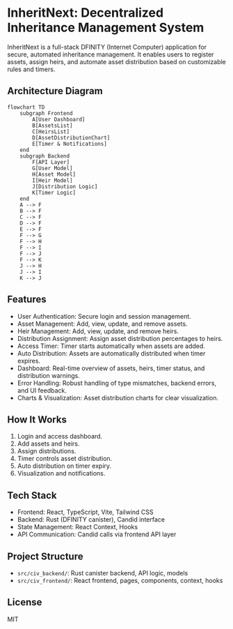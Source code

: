 # InheritNext: Decentralized Inheritance Management System

InheritNext is a full-stack DFINITY (Internet Computer) application for secure, automated inheritance management. It enables users to register assets, assign heirs, and automate asset distribution based on customizable rules and timers.

## Architecture Diagram

```mermaid
flowchart TD
    subgraph Frontend
        A[User Dashboard]
        B[AssetsList]
        C[HeirsList]
        D[AssetDistributionChart]
        E[Timer & Notifications]
    end
    subgraph Backend
        F[API Layer]
        G[User Model]
        H[Asset Model]
        I[Heir Model]
        J[Distribution Logic]
        K[Timer Logic]
    end
    A --> F
    B --> F
    C --> F
    D --> F
    E --> F
    F --> G
    F --> H
    F --> I
    F --> J
    F --> K
    J --> H
    J --> I
    K --> J
```

## Features

- User Authentication: Secure login and session management.
- Asset Management: Add, view, update, and remove assets.
- Heir Management: Add, view, update, and remove heirs.
- Distribution Assignment: Assign asset distribution percentages to heirs.
- Access Timer: Timer starts automatically when assets are added.
- Auto Distribution: Assets are automatically distributed when timer expires.
- Dashboard: Real-time overview of assets, heirs, timer status, and distribution warnings.
- Error Handling: Robust handling of type mismatches, backend errors, and UI feedback.
- Charts & Visualization: Asset distribution charts for clear visualization.

## How It Works

1. Login and access dashboard.
2. Add assets and heirs.
3. Assign distributions.
4. Timer controls asset distribution.
5. Auto distribution on timer expiry.
6. Visualization and notifications.

## Tech Stack

- Frontend: React, TypeScript, Vite, Tailwind CSS
- Backend: Rust (DFINITY canister), Candid interface
- State Management: React Context, Hooks
- API Communication: Candid calls via frontend API layer

## Project Structure

- `src/civ_backend/`: Rust canister backend, API logic, models
- `src/civ_frontend/`: React frontend, pages, components, context, hooks

## License

MIT

